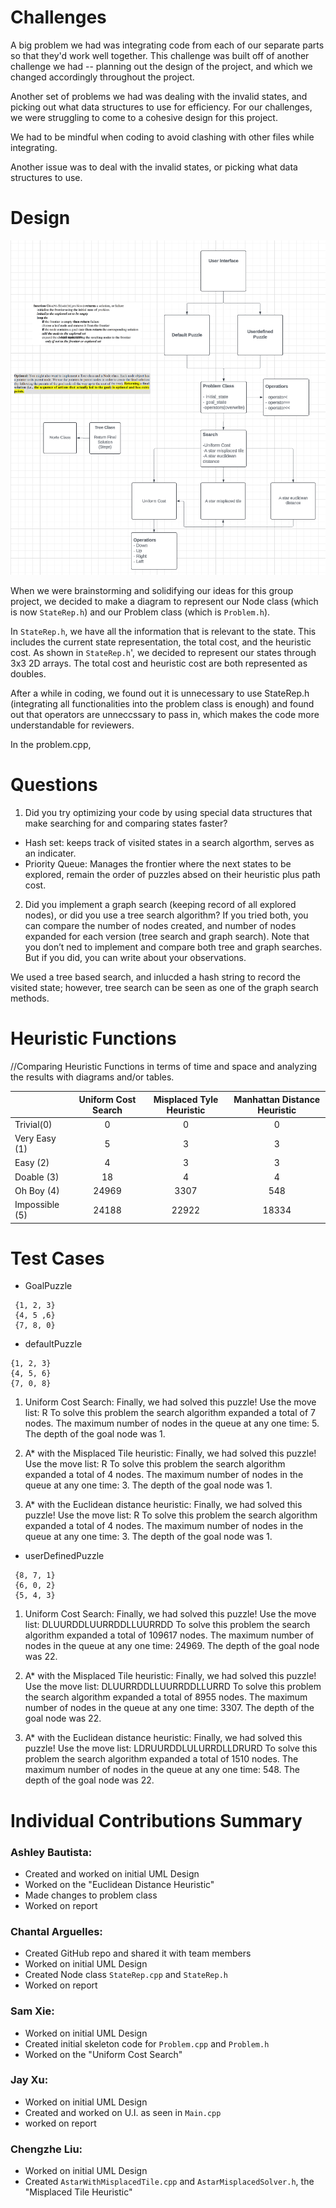 # Challenges

A big problem we had was integrating code from each of our separate parts so that they'd work well together. This challenge was built off of another challenge we had -- planning out the design of the project, and which we changed accordingly throughout the project. 

Another set of problems we had was dealing with the invalid states, and picking out what data structures to use for efficiency. 
For our challenges, we were struggling to come to a cohesive design for this project. 

We had to be mindful when coding to avoid clashing with other files while integrating. 

Another issue was to deal with the invalid states, or picking what data structures to use. 


# Design

![project1_design](assets/lucidchart.png) 

When we were brainstorming and solidifying our ideas for this group project, we decided to make a diagram to represent our Node class (which is now `StateRep.h`) and our Problem class (which is `Problem.h`). 

In `StateRep.h`, we have all the information that is relevant to the state. This includes the current state representation, the total cost, and the heuristic cost. As shown in `StateRep.h`', we decided to represent our states through 3x3 2D arrays. The total cost and heuristic cost are both represented as doubles. 

After a while in coding, we found out it is unnecessary to use StateRep.h (integrating all functionalities into the problem class is enough) and found out that operators are unneccssary to pass in, which makes the code more understandable for reviewers.

In the problem.cpp,

# Questions

1. Did you try optimizing your code by using special data structures that make searching for and comparing states faster?

 - Hash set: keeps track of visited states in a search algorthm, serves as an indicater.
 - Priority Queue: Manages the frontier where the next states to be explored, remain the order of puzzles absed on their heuristic plus path cost.

2. Did you implement a graph search (keeping record of all explored nodes), or did you use a tree search algorithm? If you tried both, you can compare the number of nodes created, and number of nodes expanded for each version (tree search and graph search). Note that you don’t ned to implement and compare both tree and graph searches. But if you did, you can write about your observations.

We used a tree based search, and inlucded a hash string to record the visited state; however, tree search can be seen as one of the graph search methods.

# Heuristic Functions

//Comparing Heuristic Functions in terms of time and space and analyzing the results with
diagrams and/or tables. 

|               | Uniform Cost Search |Misplaced Tyle Heuristic| Manhattan Distance Heuristic |
| ------------- |:-------------------:|:----------------------:|:----------------------------:|
| Trivial(0)    |                    0|                       0|                             0|
| Very Easy (1) |                    5|                       3|                             3|
| Easy (2)      |                    4|                       3|                             3|
| Doable (3)    |                   18|                       4|                             4|
| Oh Boy (4)    |                24969|                    3307|                           548|
| Impossible (5)|                24188|                   22922|                         18334|

# Test Cases

 - GoalPuzzle

```
 {1, 2, 3}
 {4, 5 ,6}
 {7, 8, 0}
 ```

 - defaultPuzzle

 ```
 {1, 2, 3}
 {4, 5, 6}
 {7, 0, 8}
 ```

 1. Uniform Cost Search:
    Finally, we had solved this puzzle!
    Use the move list: R
    To solve this problem the search algorithm expanded a total of 7 nodes.
    The maximum number of nodes in the queue at any one time: 5.
    The depth of the goal node was  1.

 2. A* with the Misplaced Tile heuristic:
    Finally, we had solved this puzzle!
    Use the move list: R
    To solve this problem the search algorithm expanded a total of 4 nodes.
    The maximum number of nodes in the queue at any one time: 3.
    The depth of the goal node was  1.
   
 3. A* with the Euclidean distance heuristic:
    Finally, we had solved this puzzle!
    Use the move list: R
    To solve this problem the search algorithm expanded a total of 4 nodes.
    The maximum number of nodes in the queue at any one time: 3.
    The depth of the goal node was  1.

 - userDefinedPuzzle

```
 {8, 7, 1}
 {6, 0, 2}
 {5, 4, 3}
 ```

 1. Uniform Cost Search:
    Finally, we had solved this puzzle!
    Use the move list: DLUURDDLUURRDDLLUURRDD
    To solve this problem the search algorithm expanded a total of 109617 nodes.
    The maximum number of nodes in the queue at any one time: 24969.
    The depth of the goal node was  22.

 2. A* with the Misplaced Tile heuristic:
    Finally, we had solved this puzzle!
    Use the move list: DLUURRDDLLUURRDDLLURRD
    To solve this problem the search algorithm expanded a total of 8955 nodes.
    The maximum number of nodes in the queue at any one time: 3307.
    The depth of the goal node was  22.

 3. A* with the Euclidean distance heuristic:
    Finally, we had solved this puzzle!
    Use the move list: LDRUURDDLULURRDLLDRURD
    To solve this problem the search algorithm expanded a total of 1510 nodes.
    The maximum number of nodes in the queue at any one time: 548.
    The depth of the goal node was  22.

# Individual Contributions Summary

### Ashley Bautista:
- Created and worked on initial UML Design
- Worked on the "Euclidean Distance Heuristic"
- Made changes to problem class
- Worked on report

### Chantal Arguelles: 
- Created GitHub repo and shared it with team members
- Worked on initial UML Design
- Created Node class `StateRep.cpp` and `StateRep.h`
- Worked on report

### Sam Xie: 
- Worked on initial UML Design
- Created initial skeleton code for `Problem.cpp` and `Problem.h`
- Worked on the "Uniform Cost Search"

### Jay Xu: 
- Worked on initial UML Design
- Created and worked on U.I. as seen in `Main.cpp`
- worked on report

### Chengzhe Liu: 
- Worked on initial UML Design 
- Created `AstarWithMisplacedTile.cpp` and `AstarMisplacedSolver.h`, the "Misplaced Tile Heuristic"